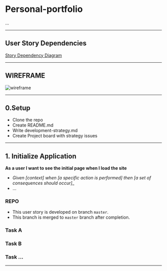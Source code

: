 # Personal-portfolio

...

---

## User Story Dependencies

[Story Dependency Diagram](https://excalidraw.com/)

---

## WIREFRAME

![wireframe]()

---

## 0.Setup

- Clone the repo
- Create README.md
- Write development-strategy.md
- Create Project board with strategy issues

---

## 1. Initialize Application

__As a user I want to see the initial page when I load the site__

- _Given [context] when [a specific action is performed] then [a set of consequences should occur]__
- ...

### REPO

- This user story is developed on branch `master`.
- This branch is merged to `master` branch after completion.

### Task A

### Task B

### Task ...

---